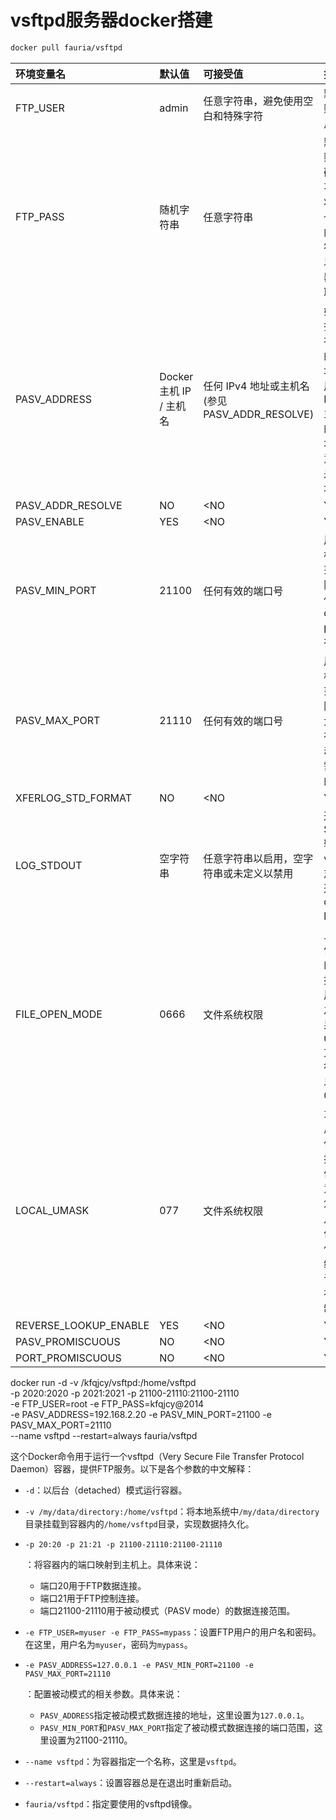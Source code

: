 #  vsftpd服务器docker搭建 

```bash
docker pull fauria/vsftpd
```

| 环境变量名            | 默认值                  | 可接受值                                        | 描述                                                         |
| :-------------------- | :---------------------- | :---------------------------------------------- | :----------------------------------------------------------- |
| FTP_USER              | admin                   | 任意字符串，避免使用空白和特殊字符              | 默认 FTP 账号的用户名                                        |
| FTP_PASS              | 随机字符串              | 任意字符串                                      | 默认 FTP 账号的密码，如果不指定，将生成一个 16 位的随机字符串。可以通过容器日志获取该值 |
| PASV_ADDRESS          | Docker 主机 IP / 主机名 | 任何 IPv4 地址或主机名 (参见 PASV_ADDR_RESOLVE) | 如果没有指定用于被动模式的 IP 地址，将使用 Docker 主机路由的 IP 地址。请注意这可能是一个本地地址 |
| PASV_ADDR_RESOLVE     | NO                      | <NO                                             | YES>                                                         |
| PASV_ENABLE           | YES                     | <NO                                             | YES>                                                         |
| PASV_MIN_PORT         | 21100                   | 任何有效的端口号                                | 用于被动模式端口范围的下限。请记住使用 docker -p 参数发布端口 |
| PASV_MAX_PORT         | 21110                   | 任何有效的端口号                                | 用于被动模式端口范围的上限。使用大量已发布端口启动容器将需要更长的时间 |
| XFERLOG_STD_FORMAT    | NO                      | <NO                                             | YES>                                                         |
| LOG_STDOUT            | 空字符串                | 任意字符串以启用，空字符串或未定义以禁用        | 通过 STDOUT 输出 vsftpd 日志，以便通过 container logs 访问   |
| FILE_OPEN_MODE        | 0666                    | 文件系统权限                                    | 上传的文件创建时的权限。掩码将应用于此值之上。如果您想要 uploaded 文件可执行，则可以更改为 0777 |
| LOCAL_UMASK           | 077                     | 文件系统权限                                    | 为本地用户设置文件创建的掩码的值。注意！如果您想指定八进制值，请记住 "0" 前缀，否则该值将被视为十进制整数！ |
| REVERSE_LOOKUP_ENABLE | YES                     | <NO                                             | YES>                                                         |
| PASV_PROMISCUOUS      | NO                      | <NO                                             | YES>                                                         |
| PORT_PROMISCUOUS      | NO                      | <NO                                             | YES>                                                         |



docker run -d -v /kfqjcy/vsftpd:/home/vsftpd \
-p 2020:2020 -p 2021:2021 -p 21100-21110:21100-21110 \
-e FTP_USER=root -e FTP_PASS=kfqjcy@2014 \
-e PASV_ADDRESS=192.168.2.20 -e PASV_MIN_PORT=21100 -e PASV_MAX_PORT=21110 \
--name vsftpd --restart=always fauria/vsftpd





这个Docker命令用于运行一个vsftpd（Very Secure File Transfer Protocol Daemon）容器，提供FTP服务。以下是各个参数的中文解释：

- `-d`：以后台（detached）模式运行容器。

- `-v /my/data/directory:/home/vsftpd`：将本地系统中`/my/data/directory`目录挂载到容器内的`/home/vsftpd`目录，实现数据持久化。

- ```
  -p 20:20 -p 21:21 -p 21100-21110:21100-21110
  ```

  ：将容器内的端口映射到主机上。具体来说：

  - 端口20用于FTP数据连接。
  - 端口21用于FTP控制连接。
  - 端口21100-21110用于被动模式（PASV mode）的数据连接范围。

- `-e FTP_USER=myuser -e FTP_PASS=mypass`：设置FTP用户的用户名和密码。在这里，用户名为`myuser`，密码为`mypass`。

- ```
  -e PASV_ADDRESS=127.0.0.1 -e PASV_MIN_PORT=21100 -e PASV_MAX_PORT=21110
  ```

  ：配置被动模式的相关参数。具体来说：

  - `PASV_ADDRESS`指定被动模式数据连接的地址，这里设置为`127.0.0.1`。
  - `PASV_MIN_PORT`和`PASV_MAX_PORT`指定了被动模式数据连接的端口范围，这里设置为21100-21110。

- `--name vsftpd`：为容器指定一个名称，这里是`vsftpd`。

- `--restart=always`：设置容器总是在退出时重新启动。

- `fauria/vsftpd`：指定要使用的vsftpd镜像。